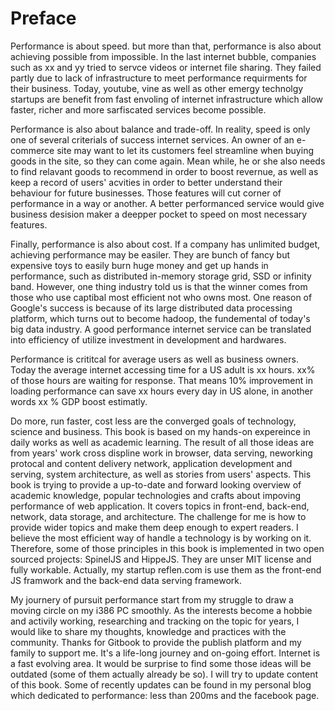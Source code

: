 # Preface

Performance is about speed. but more than that, performance is also about achieving possible from impossible. In the last internet bubble, companies such as xx and yy tried to servce videos or internet file sharing. They failed partly due to lack of infrastructure to meet performance requirments for their business. Today, youtube, vine as well as other emergy technolgy startups are benefit from fast envoling of internet infrastructure which allow faster, richer and more sarfiscated services become possible.

Performance is also about balance and trade-off. In reality, speed is only one of several criterials of success internet services. An owner of an e-commerce site may want to let its customers feel streamline when buying goods in the site, so they can come again. Mean while, he or she also needs to find relavant goods to recommend in order to boost revernue, as well as keep a record of users' acvities in order to better understand their behaviour for future businesses. Those features will cut corner of performance in a way or another. A better performanced service would give business desision maker a deepper pocket to speed on most necessary features.

Finally, performance is also about cost. If a company has unlimited budget, achieving performance may be easiler. They are bunch of fancy but expensive toys to easily burn huge money and get up hands in performance, such as distributed in-memory storage grid, SSD or infinity band. However, one thing industry told us is that the winner comes from those who use captibal most efficient not who owns most. One reason of Google's success is because of its large distributed data processing platform, which turns out to become hadoop, the fundemental of today's big data industry. A good performance internet service can be translated into efficiency of utilize investment in development and hardwares.

Performance is crititcal for average users as well as business owners. Today the average internet accessing time for a US adult is xx hours. xx% of those hours are waiting for response. That means 10% improvement in loading performance can save xx hours every day in US alone, in another words xx % GDP boost estimatly.

Do more, run faster, cost less are the converged goals of technology, science and business. This book is based on my hands-on expereince in daily works as well as academic learning. The result of all those ideas are from years' work cross displine work in browser, data serving, neworking protocal and content delivery network, application development and serving, system architecture, as well as stories from users' aspects. This book is trying to provide a up-to-date and forward looking overview of academic knowledge, popular technologies and crafts about impoving performance of web application. It covers topics in front-end, back-end, network, data storage, and architecture. The challenge for me is how to provide wider topics and make them deep enough to expert readers. I believe the most efficient way of handle a technology is by working on it. Therefore, some of those principles in this book is implemented in two open sourced projects: SpinelJS and HippeJS. They are unser MIT license and fully workable. Actually, my startup reflen.com is use them as the front-end JS framwork and the back-end data serving framework.

My journery of pursuit performance start from my struggle to draw a moving circle on my i386 PC smoothly. As the interests become a hobbie and activily working, researching and tracking on the topic for years, I would like to share my thoughts, knowledge and practices with the community. Thanks for Gitbook to provide the publish platform and my family to support me. It's a life-long journey and on-going effort. Internet is a fast evolving area. It would be surprise to find some those ideas will be outdated (some of them actually already be so). I will try to update content of this book. Some of recently updates can be found in my personal blog which dedicated to performance: less than 200ms and the facebook page.




